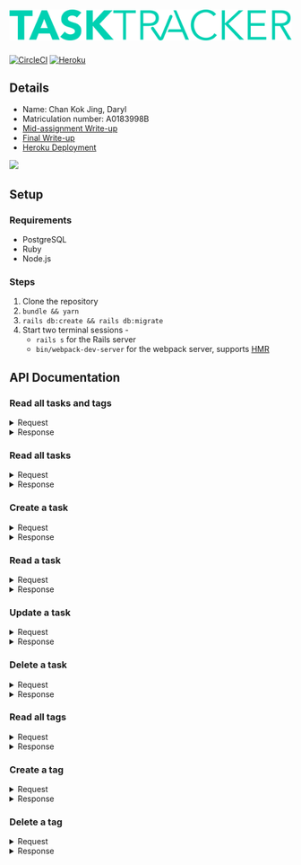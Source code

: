 # ![](app/javascript/src/images/logo.png)
[![CircleCI](https://circleci.com/gh/dvrylc/cvwo-tasktracker.svg?style=svg)](https://circleci.com/gh/dvrylc/cvwo-tasktracker) [![Heroku](https://heroku-badge.herokuapp.com/?app=heroku-badge)](https://cvwo-tasktracker.herokuapp.com)

## Details
- Name: Chan Kok Jing, Daryl
- Matriculation number: A0183998B
- [Mid-assignment Write-up](writeups/Mid-assignment%20Write-up.pdf)
- [Final Write-up](writeups/Final%20Write-up.pdf)
- [Heroku Deployment](https://cvwo-tasktracker.herokuapp.com)

![](https://i.imgur.com/RTnF2X1.png)

## Setup

### Requirements
- PostgreSQL
- Ruby
- Node.js

### Steps
1. Clone the repository
2. `bundle && yarn`
3. `rails db:create && rails db:migrate`
4. Start two terminal sessions -
    - `rails s` for the Rails server
    - `bin/webpack-dev-server` for the webpack server, supports [HMR](https://webpack.js.org/concepts/hot-module-replacement/)

## API Documentation

### Read all tasks and tags
<details>
  <summary>Request</summary>
  <p>

  ```
  GET /api/all
  ```

  </p>
</details>

<details>
  <summary>Response</summary>
  <p>

  ```json
  200 OK

  {
    "tasks": [
      {
        "id": 1,
        "title": "Eat breakfast",
        "done": true,
        "created_at": "2019-01-21T03:42:40.591Z",
        "updated_at": "2019-01-21T03:42:41.631Z",
        "tag_id": 1
      },
      {
        "id": 2,
        "title": "Eat lunch",
        "done": false,
        "created_at": "2019-01-21T03:42:47.966Z",
        "updated_at": "2019-01-21T03:42:47.966Z",
        "tag_id": 1
      }
    ],
    "tags": [
      {
        "id": 1,
        "title": "meals",
        "created_at": "2019-01-21T03:37:02.839Z",
        "updated_at": "2019-01-21T03:37:02.839Z"
      },
      {
        "id": 2,
        "title": "homework",
        "created_at": "2019-01-21T03:44:37.477Z",
        "updated_at": "2019-01-21T03:44:37.477Z"
      }
    ]
  }
  ```

  </p>
</details>

### Read all tasks
<details>
  <summary>Request</summary>
  <p>

  ```
  GET /api/tasks
  ```

  </p>
</details>

<details>
  <summary>Response</summary>
  <p>

  ```json
  200 OK

  [
    {
      "id": 1,
      "title": "Eat breakfast",
      "done": true,
      "created_at": "2019-01-21T03:42:40.591Z",
      "updated_at": "2019-01-21T03:42:41.631Z",
      "tag_id": 1
    },
    {
      "id": 2,
      "title": "Eat lunch",
      "done": false,
      "created_at": "2019-01-21T03:42:47.966Z",
      "updated_at": "2019-01-21T03:42:47.966Z",
      "tag_id": 1
    }
  ]
  ```

  </p>
</details>

### Create a task
<details>
  <summary>Request</summary>
  <p>

  ```json
  POST /api/tasks

  {
    "task": {
      "title": "Eat breakfast",
      "done": false,
      "tag_id": 1
    }
  }
  ```

  </p>
</details>

<details>
  <summary>Response</summary>
  <p>

  ```json
  201 Created

  {
    "id": 1,
    "title": "Eat breakfast",
    "done": false,
    "created_at": "2019-01-21T03:37:26.166Z",
    "updated_at": "2019-01-21T03:37:26.166Z",
    "tag_id": 1
  }
  ```

  </p>
</details>

### Read a task
<details>
  <summary>Request</summary>
  <p>

  ```
  GET /api/tasks/:id
  ```

  </p>
</details>

<details>
  <summary>Response</summary>
  <p>

  ```json
  200 OK

  {
    "id": 1,
    "title": "Eat breakfast",
    "done": false,
    "created_at": "2019-01-21T03:37:26.166Z",
    "updated_at": "2019-01-21T03:37:26.166Z",
    "tag_id": 1
  }
  ```

  </p>
</details>

### Update a task
<details>
  <summary>Request</summary>
  <p>

  ```json
  PUT /api/tasks/:id

  {
    "task": {
      "id": 1,
      "title": "Eat lunch",
      "done": false,
      "created_at": "2019-01-21T03:37:26.166Z",
      "updated_at": "2019-01-21T03:37:26.166Z",
      "tag_id": 1
    }
  }
  ```

  </p>
</details>

<details>
  <summary>Response</summary>
  <p>

  ```json
  200 OK

  {
    "id": 1,
    "title": "Eat lunch",
    "done": false,
    "tag_id": 1,
    "created_at": "2019-01-21T03:37:26.166Z",
    "updated_at": "2019-01-21T03:39:32.939Z"
  }
  ```

  </p>
</details>

### Delete a task
<details>
  <summary>Request</summary>
  <p>

  ```
  DELETE /api/tasks/:id
  ```

  </p>
</details>

<details>
  <summary>Response</summary>
  <p>

  ```json
  200 OK
  ```

  </p>
</details>

### Read all tags
<details>
  <summary>Request</summary>
  <p>

  ```
  GET /api/tags
  ```

  </p>
</details>

<details>
  <summary>Response</summary>
  <p>

  ```json
  200 OK

  [
    {
      "id": 1,
      "title": "meals",
      "created_at": "2019-01-21T03:37:02.839Z",
      "updated_at": "2019-01-21T03:37:02.839Z"
    },
    {
      "id": 2,
      "title": "homework",
      "created_at": "2019-01-21T03:44:37.477Z",
      "updated_at": "2019-01-21T03:44:37.477Z"
    }
  ]
  ```

  </p>
</details>

### Create a tag
<details>
  <summary>Request</summary>
  <p>

  ```json
  POST /api/tags

  {
    "tag": {
      "title": "homework"
    }
  }
  ```

  </p>
</details>

<details>
  <summary>Response</summary>
  <p>

  ```json
  201 Created

  {
    "id": 2,
    "title": "homework",
    "created_at": "2019-01-21T03:44:37.477Z",
    "updated_at": "2019-01-21T03:44:37.477Z"
  }
  ```

  </p>
</details>

### Delete a tag
<details>
  <summary>Request</summary>
  <p>

  ```
  DELETE /api/tags/:id
  ```

  </p>
</details>

<details>
  <summary>Response</summary>
  <p>

  ```json
  200 OK
  ```

  </p>
</details>

